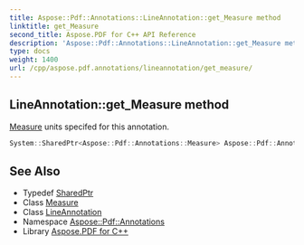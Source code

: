 ```yaml
---
title: Aspose::Pdf::Annotations::LineAnnotation::get_Measure method
linktitle: get_Measure
second_title: Aspose.PDF for C++ API Reference
description: 'Aspose::Pdf::Annotations::LineAnnotation::get_Measure method. Measure units specifed for this annotation in C++.'
type: docs
weight: 1400
url: /cpp/aspose.pdf.annotations/lineannotation/get_measure/
---
```

## LineAnnotation::get_Measure method


[Measure](../../measure/) units specifed for this annotation.

```cpp
System::SharedPtr<Aspose::Pdf::Annotations::Measure> Aspose::Pdf::Annotations::LineAnnotation::get_Measure()
```

## See Also

* Typedef [SharedPtr](../../../system/sharedptr/)
* Class [Measure](../../measure/)
* Class [LineAnnotation](../)
* Namespace [Aspose::Pdf::Annotations](../../)
* Library [Aspose.PDF for C++](../../../)
